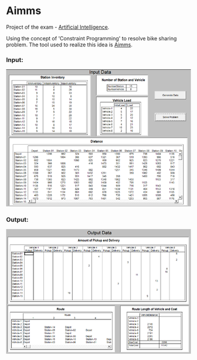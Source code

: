 # Aimms
Project of the exam - [Artificial Intelligence](http://www.unibo.it/en/teaching/course-unit-catalogue/course-unit/2013/366986).

Using the concept of 'Constraint Programming' to resolve bike sharing problem. The tool used to realize this idea is 
[Aimms](http://www.aimms.com/).

### Input:
![image](https://github.com/KaiYangCHN/Aimms/blob/master/Input.png)

### Output:
![image](https://github.com/KaiYangCHN/Aimms/blob/master/Output.png)

